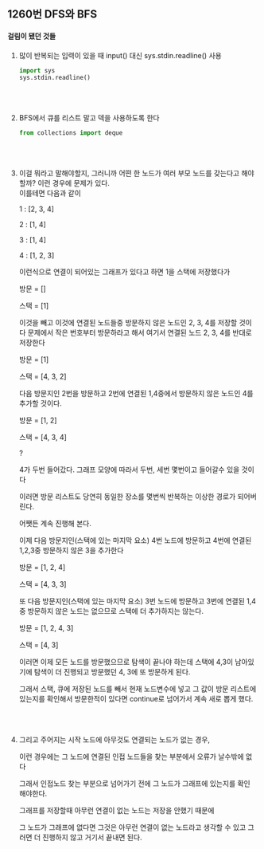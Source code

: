 ## 1260번 DFS와 BFS



#### 걸림이 됐던 것들

1. 많이 반복되는 입력이 있을 때 input() 대신  sys.stdin.readline() 사용

   ```python
   import sys
   sys.stdin.readline()
   ```

   </br>
   </br>

2. BFS에서 큐를 리스트 말고 덱을 사용하도록 한다

   ```python
   from collections import deque
   ```
   </br>
   </br>
  
3.  이걸 뭐라고 말해야할지, 그러니까 어떤 한 노드가 여러 부모 노드를 갖는다고 해야할까? 이런 경우에 문제가 있다.  
    이를테면 다음과 같이

      1 : [2, 3, 4]

      2 : [1, 4]

      3 : [1, 4]

      4 : [1, 2, 3]

      이런식으로 연결이 되어있는 그래프가 있다고 하면 1을 스택에 저장했다가

      방문 = []

      스택 = [1]

      

      이것을 빼고 이것에 연결된 노드들중 방문하지 않은 노드인 2, 3, 4를 저장할 것이다 문제에서 작은 번호부터 방문하라고 해서 여기서 연결된 노드 2, 3, 4를 반대로 저장한다

      방문 = [1]

      스택 = [4, 3, 2]

      

      다음 방문지인 2번을 방문하고 2번에 연결된 1,4중에서 방문하지 않은 노드인 4를 추가할 것이다.

      방문 = [1, 2]

      스택 = [4, 3, 4]

      

      ?

      4가 두번 들어갔다. 그래프 모양에 따라서 두번, 세번 몇번이고 들어갈수 있을 것이다

      이러면 방문 리스트도 당연히 동일한 장소를 몇번씩 반복하는 이상한 경로가 되어버린다.

      어쨋든 계속 진행해 본다.

      


      이제 다음 방문지인(스택에 있는 마지막 요소) 4번 노드에 방문하고 4번에 연결된 1,2,3중 방문하지 않은 3을 추가한다

      방문 = [1, 2, 4]

      스택 = [4, 3, 3]

      

      또 다음 방문지인(스택에 있는 마지막 요소) 3번 노드에 방문하고 3번에 연결된 1,4중 방문하지 않은 노드는 없으므로 스택에 더 추가하지는 않는다.

      방문 = [1, 2, 4, 3]

      스택 = [4, 3]

      

      이러면 이제 모든 노드를 방문했으므로 탐색이 끝나야 하는데 스택에 4,3이 남아있기에 탐색이 더 진행되고 방문했던 4, 3에 또 방문하게 된다.

      

      그래서 스택, 큐에 저장된 노드를 빼서 현재 노드변수에 넣고 그 값이 방문 리스트에 있는지를 확인해서 방문한적이 있다면 continue로 넘어가서 계속 새로 뽑게 했다.

   </br>
   </br>
  
 4.  그리고 주어지는 시작 노드에 아무것도 연결되는 노드가 없는 경우,

       이런 경우에는 그 노드에 연결된 인접 노드들을 찾는 부분에서 오류가 날수밖에 없다

       그래서 인접노드 찾는 부분으로 넘어가기 전에 그 노드가 그래프에 있는지를 확인 해야한다.

       그래프를 저장할때 아무런 연결이 없는 노드는 저장을 안했기 때문에

       그 노드가 그래프에 없다면 그것은 아무런 연결이 없는 노드라고 생각할 수 있고 그러면 더 진행하지 않고 거기서 끝내면 된다.

       

       
